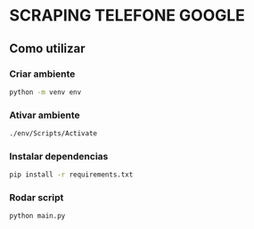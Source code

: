 # SCRAPING TELEFONE GOOGLE

## Como utilizar

### Criar ambiente

```cmd
python -m venv env
```

### Ativar ambiente
```cmd
./env/Scripts/Activate
```

### Instalar dependencias
```cmd
pip install -r requirements.txt
```

### Rodar script
```cmd
python main.py
```
